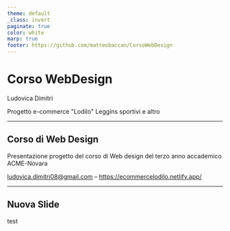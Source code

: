```yaml
---
theme: default
_class: invert
paginate: true
color: white
marp: true
footer: https://github.com/matteobaccan/CorsoWebDesign
---
```


# Corso WebDesign
Ludovica Dimitri

Progetto e-commerce "Lodilo" 
Leggins sportivi e altro



<!-- _paginate: true -->
<!-- _footer: "" -->
<!-- style: "
img[alt~='center'] {
  display: block;
  margin: 0 auto;
}
" -->

---

## Corso di Web Design

Presentazione progetto del corso di Web design del terzo anno accademico
ACME-Novara

ludovica.dimitri08@gmail.com – <https://ecommercelodilo.netlify.app/>

---

## Nuova Slide

test
